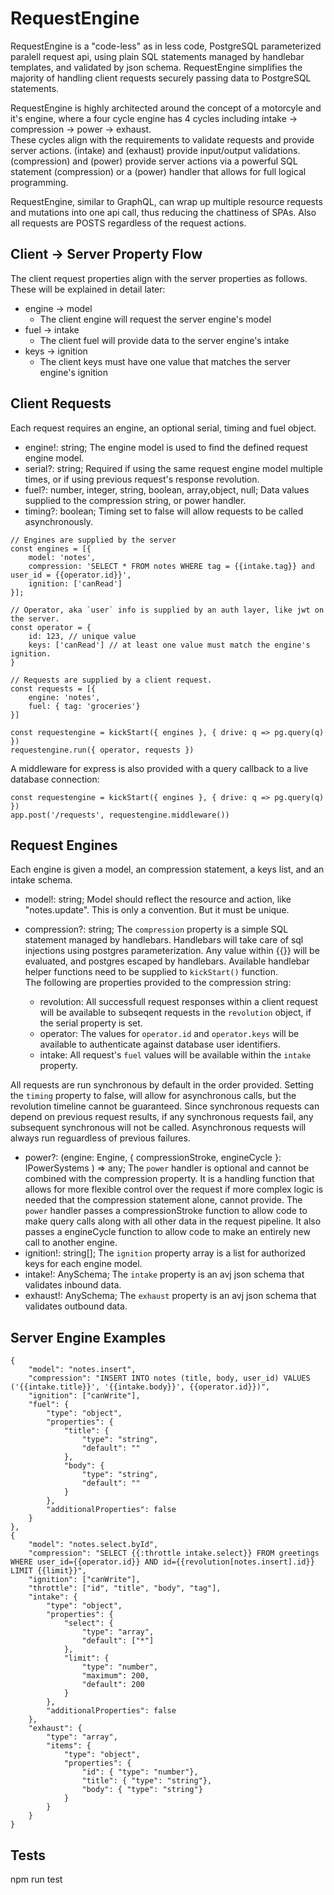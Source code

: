 # RequestEngine

RequestEngine is a "code-less" as in less code, PostgreSQL parameterized paralell request api, using plain SQL statements managed by handlebar templates, and validated by json schema. RequestEngine simplifies the majority of handling client requests securely passing data to PostgreSQL statements.   
   
RequestEngine is highly architected around the concept of a motorcyle and it's engine, where a four cycle engine has 4 cycles including intake -> compression -> power -> exhaust.   
These cycles align with the requirements to validate requests and provide server actions. (intake) and (exhaust) provide input/output validations. (compression) and (power) provide server actions via a powerful SQL statement (compression) or a (power) handler that allows for full logical programming.
   
RequestEngine, similar to GraphQL, can wrap up multiple resource requests and mutations into one api call, thus reducing
the chattiness of SPAs. Also all requests are POSTS regardless of the request actions.   
  

## Client -> Server Property Flow
The client request properties align with the server properties as follows. These will be explained in detail later: 
   
 - engine  ->  model
    - The client engine will request the server engine's model   
 - fuel    ->  intake
    - The client fuel will provide data to the server engine's intake
 - keys    ->  ignition
    - The client keys must have one value that matches the server engine's ignition
   

## Client Requests
Each request requires an engine, an optional serial, timing and fuel object.

- engine!: string; The engine model is used to find the defined request engine model.
- serial?: string; Required if using the same request engine model multiple times, or if using previous request's response revolution.
- fuel?: number, integer, string, boolean, array,object, null; Data values supplied to the compression string, or power handler.
- timing?: boolean; Timing set to false will allow requests to be called asynchronously.


```
// Engines are supplied by the server
const engines = [{
    model: 'notes',
    compression: 'SELECT * FROM notes WHERE tag = {{intake.tag}} and user_id = {{operator.id}}',
    ignition: ['canRead']
}];

// Operator, aka `user` info is supplied by an auth layer, like jwt on the server.
const operator = {
    id: 123, // unique value
    keys: ['canRead'] // at least one value must match the engine's ignition.
}

// Requests are supplied by a client request.
const requests = [{
    engine: 'notes',
    fuel: { tag: 'groceries'}
}]

const requestengine = kickStart({ engines }, { drive: q => pg.query(q) })   
requestengine.run({ operator, requests })
```

A middleware for express is also provided with a query callback to a live database connection:

```
const requestengine = kickStart({ engines }, { drive: q => pg.query(q) })   
app.post('/requests', requestengine.middleware())
```

## Request Engines

Each engine is given a model, an compression statement, a keys list, and an intake schema.

- model!: string; Model should reflect the resource and action, like "notes.update". This is only a convention. But it must be unique.   
- compression?: string; The `compression` property is a simple SQL statement managed by handlebars. Handlebars will take care of sql injections using postgres parameterization. Any value within {{}} will be evaluated, and postgres escaped by handlebars. Available handlebar helper functions need to be supplied to `kickStart()` function.   
The following are properties provided to the compression string:

    - revolution: All successfull request responses within a client request will be available to subseqent requests in the `revolution` object, if the serial property is set.
    - operator: The values for `operator.id` and `operator.keys` will be available to authenticate against database user identifiers.
    - intake: All request's `fuel` values will be available within the `intake` property.

All requests are run synchronous by default in the order provided. Setting the `timing` property to false, will allow for asynchronous calls, but the revolution timeline cannot be guaranteed. Since synchronous requests can depend on previous request results, if any synchronous requests fail, any subsequent synchronous will not be called. Asynchronous requests will always run reguardless of previous failures.
- power?: (engine: Engine, { compressionStroke, engineCycle }: IPowerSystems ) => any; The `power` handler is optional and cannot be combined with the compression property. It is a handling function that allows for more flexible control over the request if more complex logic is needed that the compression statement alone, cannot provide. The `power` handler passes a compressionStroke function to allow code to make query calls along with all other data in the request pipeline. It also passes a engineCycle function to allow code to make an entirely new call to another engine.
- ignition!: string[]; The `ignition` property array is a list for authorized keys for each engine model.   
- intake!: AnySchema; The `intake` property is an avj json schema that validates inbound data.   
- exhaust!: AnySchema; The `exhaust` property is an avj json schema that validates outbound data.

## Server Engine Examples

```
{
    "model": "notes.insert",
    "compression": "INSERT INTO notes (title, body, user_id) VALUES ('{{intake.title}}', '{{intake.body}}', {{operator.id}})",
    "ignition": ["canWrite"],
    "fuel": {
        "type": "object",
        "properties": {
            "title": {
                "type": "string",
                "default": ""
            },
            "body": {
                "type": "string",
                "default": ""
            }
        },
        "additionalProperties": false
    }
},
{
    "model": "notes.select.byId",
    "compression": "SELECT {{:throttle intake.select}} FROM greetings WHERE user_id={{operator.id}} AND id={{revolution[notes.insert].id}} LIMIT {{limit}}",
    "ignition": ["canWrite"],
    "throttle": ["id", "title", "body", "tag"],
    "intake": {
        "type": "object",
        "properties": {
            "select": {
                "type": "array",
                "default": ["*"]
            },
            "limit": {
                "type": "number",
                "maximum": 200,
                "default": 200
            }
        },
        "additionalProperties": false
    },
    "exhaust": {
        "type": "array",
        "items": { 
            "type": "object",
            "properties": {
                "id": { "type": "number"},
                "title": { "type": "string"},
                "body": { "type": "string"}
            }
        }
    }
}

```

## Tests
npm run test
